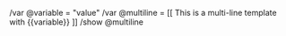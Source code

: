 /var @variable = "value"
/var @multiline = [[
This is a
multi-line template
with {{variable}}
]]
/show @multiline
